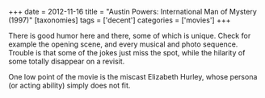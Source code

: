 +++
date = 2012-11-16
title = "Austin Powers: International Man of Mystery (1997)"
[taxonomies]
tags = ['decent']
categories = ['movies']
+++

There is good humor here and there, some of which is unique. Check for
example the opening scene, and every musical and photo sequence. Trouble
is that some of the jokes just miss the spot, while the hilarity of some
totally disappear on a revisit.

One low point of the movie is the miscast Elizabeth Hurley, whose
persona (or acting ability) simply does not fit.
